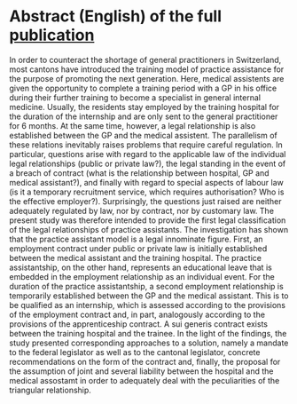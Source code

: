 # Abstract (English) of the full [publication](https://www.weblaw.ch/competence/weblaw_inside/weblaw_aktuell/2022/2/neu_erschienen_stempfel.html)

In order to counteract the shortage of general practitioners in Switzerland, most cantons have introduced the training model of practice assistance for the purpose of promoting the next generation. Here, medical assistents are given the opportunity to complete a training period with a GP in his office during their further training to become a specialist in general internal medicine. Usually, the residents stay employed by the training hospital for the duration of the internship and are only sent to the general practitioner for 6 months. At the same time, however, a legal relationship is also established between the GP and the medical assistent. 
The parallelism of these relations inevitably raises problems that require careful regulation. In particular, questions arise with regard to the applicable law of the individual legal relationships (public or private law?), the legal standing in the event of a breach of contract (what is the relationship between hospital, GP and medical assistant?), and finally with regard to special aspects of labour law (is it a temporary recruitment service, which requires authorisation? Who is the effective employer?). Surprisingly, the questions just raised are neither adequately regulated by law, nor by contract, nor by customary law. The present study was therefore intended to provide the first legal classification of the legal relationships of practice assistants. 
The investigation has shown that the practice assistant model is a legal innominate figure. First, an employment contract under public or private law is initially established between the medical assistant and the training hospital. The practice assistantship, on the other hand, represents an educational leave that is embedded in the employment relationship as an individual event. For the duration of the practice assistantship, a second employment relationship is temporarily established between the GP and the medical assistant. This is to be qualified as an internship, which is assessed according to the provisions of the employment contract and, in part, analogously according to the provisions of the apprenticeship contract. A sui generis contract exists between the training hospital and the trainee.
In the light of the findings, the study presented corresponding approaches to a solution, namely a mandate to the federal legislator as well as to the cantonal legislator, concrete recommendations on the form of the contract and, finally, the proposal for the assumption of joint and several liability between the hospital and the medical assostamt in order to adequately deal with the peculiarities of the triangular relationship.
